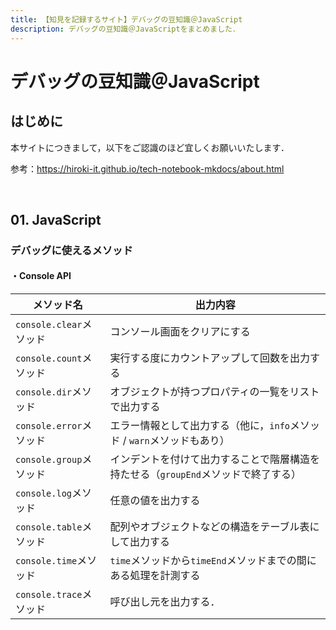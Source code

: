 ```yaml
---
title: 【知見を記録するサイト】デバッグの豆知識＠JavaScript
description: デバッグの豆知識＠JavaScriptをまとめました．
---
```


# デバッグの豆知識＠JavaScript

## はじめに

本サイトにつきまして，以下をご認識のほど宜しくお願いいたします．

参考：https://hiroki-it.github.io/tech-notebook-mkdocs/about.html

<br>

## 01. JavaScript

### デバッグに使えるメソッド

#### ・Console API

| メソッド名                  | 出力内容                                                     |
| --------------------------- | ------------------------------------------------------------ |
| ```console.clear```メソッド | コンソール画面をクリアにする                                 |
| ```console.count```メソッド | 実行する度にカウントアップして回数を出力する                 |
| ```console.dir```メソッド   | オブジェクトが持つプロパティの一覧をリストで出力する         |
| ```console.error```メソッド | エラー情報として出力する（他に，```info```メソッド / ```warn```メソッドもあり）      |
| ```console.group```メソッド | インデントを付けて出力することで階層構造を持たせる（```groupEnd```メソッドで終了する） |
| ```console.log```メソッド   | 任意の値を出力する                                           |
| ```console.table```メソッド | 配列やオブジェクトなどの構造をテーブル表にして出力する       |
| ```console.time```メソッド  | ```time```メソッドから```timeEnd```メソッドまでの間にある処理を計測する                |
| ```console.trace```メソッド | 呼び出し元を出力する．                                       |

